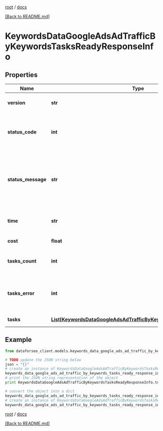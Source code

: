 [root](./../ "root") / [docs](./ "docs")

[[Back to README.md]](./../README.md "[Back to README.md]")

# KeywordsDataGoogleAdsAdTrafficByKeywordsTasksReadyResponseInfo

## Properties

Name | Type | Description | Notes
------------ | ------------- | ------------- | -------------
**version** | **str** | the current version of the API | [optional]
**status_code** | **int** | general status code you can find the full list of the response codes here | [optional]
**status_message** | **str** | general informational message you can find the full list of general informational messages here | [optional]
**time** | **str** | total execution time, seconds | [optional]
**cost** | **float** | total tasks cost, USD | [optional]
**tasks_count** | **int** | the number of tasks in the tasks array | [optional]
**tasks_error** | **int** | the number of tasks in the tasks array returned with an error | [optional]
**tasks** | [**List[KeywordsDataGoogleAdsAdTrafficByKeywordsTasksReadyTaskInfo]**](KeywordsDataGoogleAdsAdTrafficByKeywordsTasksReadyTaskInfo.md) | array of tasks | [optional]

## Example

```python
from dataforseo_client.models.keywords_data_google_ads_ad_traffic_by_keywords_tasks_ready_response_info import KeywordsDataGoogleAdsAdTrafficByKeywordsTasksReadyResponseInfo

# TODO update the JSON string below
json = "{}"
# create an instance of KeywordsDataGoogleAdsAdTrafficByKeywordsTasksReadyResponseInfo from a JSON string
keywords_data_google_ads_ad_traffic_by_keywords_tasks_ready_response_info_instance = KeywordsDataGoogleAdsAdTrafficByKeywordsTasksReadyResponseInfo.from_json(json)
# print the JSON string representation of the object
print KeywordsDataGoogleAdsAdTrafficByKeywordsTasksReadyResponseInfo.to_json()

# convert the object into a dict
keywords_data_google_ads_ad_traffic_by_keywords_tasks_ready_response_info_dict = keywords_data_google_ads_ad_traffic_by_keywords_tasks_ready_response_info_instance.to_dict()
# create an instance of KeywordsDataGoogleAdsAdTrafficByKeywordsTasksReadyResponseInfo from a dict
keywords_data_google_ads_ad_traffic_by_keywords_tasks_ready_response_info_form_dict = keywords_data_google_ads_ad_traffic_by_keywords_tasks_ready_response_info.from_dict(keywords_data_google_ads_ad_traffic_by_keywords_tasks_ready_response_info_dict)
```

  

[root](./../ "root") / [docs](./ "docs")

[[Back to README.md]](./../README.md "[Back to README.md]")